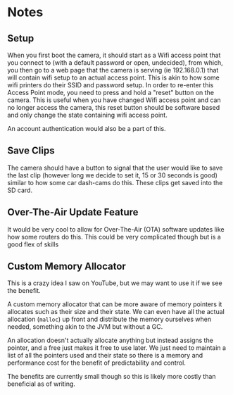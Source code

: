 # Notes

## Setup
When you first boot the camera, it should start as a Wifi access point that you connect to
(with a default password or open, undecided), from which, you then go to a web page that the
camera is serving (ie 192.168.0.1) that will contain wifi setup to an actual access point. 
This is akin to how some wifi printers do their SSID and password setup.
In order to re-enter this Access Point mode, you need to press and hold a "reset" button on 
the camera. This is useful when you have changed Wifi access point and can no longer access 
the camera, this reset button should be software based and only change the state containing 
wifi access point.

An account authentication would also be a part of this.

## Save Clips
The camera should have a button to signal that the user would like to save the last clip (however 
long we decide to set it, 15 or 30 seconds is good) similar to how some car dash-cams do this. 
These clips get saved into the SD card. 

## Over-The-Air Update Feature
It would be very cool to allow for Over-The-Air (OTA) software updates like how some routers do
this. This could be very complicated though but is a good flex of skills

## Custom Memory Allocator
This is a crazy idea I saw on YouTube, but we may want to use it if we see the benefit.

A custom memory allocator that can be more aware of memory pointers it allocates such as their size
and their state. We can even have all the actual allocation (`malloc`) up front and distribute the 
memory ourselves when needed, something akin to the JVM but without a GC.

An allocation doesn't actually allocate anything but instead assigns the pointer, and a free just 
makes it free to use later. We just need to maintain a list of all the pointers used and their state 
so there is a memory and performance cost for the benefit of predictability and control.

The benefits are currently small though so this is likely more costly than beneficial as of writing.